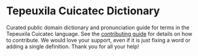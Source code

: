 
# Tepeuxila Cuicatec Dictionary

Curated public domain dictionary and pronunciation guide for terms in the Tepeuxila Cuicatec language. See the [contributing guide](https://github.com/drumworkteam/term/blob/make/.github/contributing.md) for details on how to contribute. We would love your support, even if it is just fixing a word or adding a single definition. Thank you for all your help!
